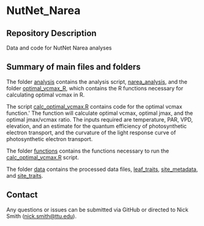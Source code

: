 # NutNet_Narea

## Repository Description
Data and code for NutNet Narea analyses

## Summary of main files and folders
The folder [analysis](analysis) contains the analysis script, [narea_analysis](narea_analysis), and the folder [optimal_vcmax_R](optimal_vcmax_R), which contains the R functions necessary for calculating optimal vcmax in R.

The script [calc_optimal_vcmax.R](calc_optimal_vcmax.R) contains code for the optimal vcmax function.' The function will calculate optimal vcmax, optimal jmax, and the optimal jmax/vcmax ratio. The inputs required are temperature, PAR, VPD, elevation, and an estimate for the quantum efficiency of photosynthetic electron transport, and the curvature of the light response curve of photosynthetic electron transport.

The folder [functions](functions) contains the functions necessary to run the [calc_optimal_vcmax.R](calc_optimal_vcmax.R) script.

The folder [data](data) contains the processed data files, [leaf_traits](leaf_traits), [site_metadata](site_metadata), and [site_traits](site_traits).

## Contact
Any questions or issues can be submitted via GitHub or directed to Nick Smith
(nick.smith@ttu.edu).